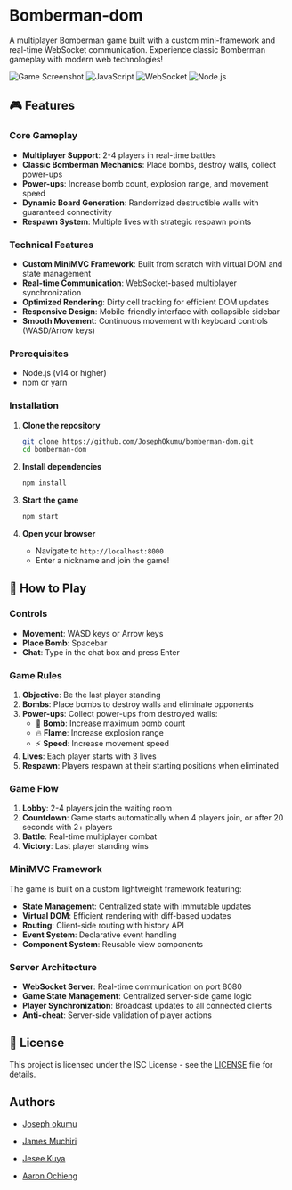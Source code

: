 # Bomberman-dom

A multiplayer Bomberman game built with a custom mini-framework and real-time WebSocket communication. Experience classic Bomberman gameplay with modern web technologies!

![Game Screenshot](https://img.shields.io/badge/Game-Bomberman-orange?style=for-the-badge)
![JavaScript](https://img.shields.io/badge/JavaScript-ES6+-yellow?style=for-the-badge&logo=javascript)
![WebSocket](https://img.shields.io/badge/WebSocket-Real--time-blue?style=for-the-badge)
![Node.js](https://img.shields.io/badge/Node.js-Server-green?style=for-the-badge&logo=node.js)

## 🎮 Features

### Core Gameplay
- **Multiplayer Support**: 2-4 players in real-time battles
- **Classic Bomberman Mechanics**: Place bombs, destroy walls, collect power-ups
- **Power-ups**: Increase bomb count, explosion range, and movement speed
- **Dynamic Board Generation**: Randomized destructible walls with guaranteed connectivity
- **Respawn System**: Multiple lives with strategic respawn points

### Technical Features
- **Custom MiniMVC Framework**: Built from scratch with virtual DOM and state management
- **Real-time Communication**: WebSocket-based multiplayer synchronization
- **Optimized Rendering**: Dirty cell tracking for efficient DOM updates
- **Responsive Design**: Mobile-friendly interface with collapsible sidebar
- **Smooth Movement**: Continuous movement with keyboard controls (WASD/Arrow keys)


### Prerequisites
- Node.js (v14 or higher)
- npm or yarn

### Installation

1. **Clone the repository**
   ```bash
   git clone https://github.com/JosephOkumu/bomberman-dom.git
   cd bomberman-dom
   ```

2. **Install dependencies**
   ```bash
   npm install
   ```

3. **Start the game**
   ```bash
   npm start
   ```

4. **Open your browser**
   - Navigate to `http://localhost:8000`
   - Enter a nickname and join the game!


## 🎯 How to Play

### Controls
- **Movement**: WASD keys or Arrow keys
- **Place Bomb**: Spacebar
- **Chat**: Type in the chat box and press Enter

### Game Rules
1. **Objective**: Be the last player standing
2. **Bombs**: Place bombs to destroy walls and eliminate opponents
3. **Power-ups**: Collect power-ups from destroyed walls:
   - 🧨 **Bomb**: Increase maximum bomb count
   - 🔥 **Flame**: Increase explosion range
   - ⚡ **Speed**: Increase movement speed
4. **Lives**: Each player starts with 3 lives
5. **Respawn**: Players respawn at their starting positions when eliminated

### Game Flow
1. **Lobby**: 2-4 players join the waiting room
2. **Countdown**: Game starts automatically when 4 players join, or after 20 seconds with 2+ players
3. **Battle**: Real-time multiplayer combat
4. **Victory**: Last player standing wins

### MiniMVC Framework

The game is built on a custom lightweight framework featuring:

- **State Management**: Centralized state with immutable updates
- **Virtual DOM**: Efficient rendering with diff-based updates
- **Routing**: Client-side routing with history API
- **Event System**: Declarative event handling
- **Component System**: Reusable view components

### Server Architecture

- **WebSocket Server**: Real-time communication on port 8080
- **Game State Management**: Centralized server-side game logic
- **Player Synchronization**: Broadcast updates to all connected clients
- **Anti-cheat**: Server-side validation of player actions


## 📝 License

This project is licensed under the ISC License - see the [LICENSE](LICENSE) file for details.

## Authors
- [Joseph okumu](/https://github.com/JosephOkumu)

- [James Muchiri](https://github.com/j1mmy7z7)

- [Jesee Kuya](https://github.com/jesee-kuya)

- [Aaron Ochieng](https://github.com/Aaron-Ochieng)




